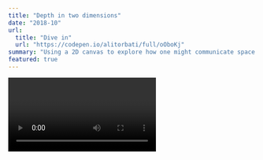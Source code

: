 ```yaml
---
title: "Depth in two dimensions"
date: "2018-10"
url:
  title: "Dive in"
  url: "https://codepen.io/alitorbati/full/oOboKj"
summary: "Using a 2D canvas to explore how one might communicate space in a physically flat environment."
featured: true
---
```


<Video source="/images/sketches/depth-in-two-dimensions/depth-in-two-dimensions.mp4" />

Sitting around one night I asked myself "How might one convey depth in two dimensions?"

I tackled this project with some succinct, pure JavaScript and no external libraries. All controllable attributes are saved as CSS variables, which are then controlled by a few HTML elements and mouse position.

How would _you_ convey depth in two dimensions?
